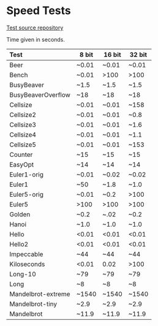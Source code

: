 # Speed Tests

[Test source repository](https://github.com/rdebath/Brainfuck/tree/master/testing)

Time given in seconds.

| Test               | 8 bit | 16 bit | 32 bit |
| :----------------- | ----- | ------ | ------ |
| Beer               | ~0.01 | ~0.01  | ~0.01  |
| Bench              | ~0.01 | >100   | >100   |
| BusyBeaver         | ~1.5  | ~1.5   | ~1.5   |
| BusyBeaverOverflow | ~18   | ~18    | ~18    |
| Cellsize           | ~0.01 | ~0.01  | ~158   |
| Cellsize2          | ~0.01 | ~0.01  | ~0.8   |
| Cellsize3          | ~0.01 | ~0.01  | ~1.6   |
| Cellsize4          | ~0.01 | ~0.01  | ~1.1   |
| Cellsize5          | ~0.01 | ~0.01  | ~153   |
| Counter            | ~15   | ~15    | ~15    |
| EasyOpt            | ~14   | ~14    | ~14    |
| Euler1-orig        | ~0.01 | ~0.02  | ~0.02  |
| Euler1             | ~50   | ~1.8   | ~1.0   |
| Euler5-orig        | ~0.01 | ~0.2   | >100   |
| Euler5             | >100  | >100   | >100   |
| Golden             | ~0.2  | ~.02   | ~0.2   |
| Hanoi              | ~1.0  | ~1.0   | ~1.0   |
| Hello              | <0.01 | <0.01  | <0.01  |
| Hello2             | <0.01 | <0.01  | <0.01  |
| Impeccable         | ~44   | ~44    | ~44    |
| Kiloseconds        | <0.01 | 0.02   | >100   |
| Long-10            | ~79   | ~79    | ~79    |
| Long               | ~8    | ~8     | ~8     |
| Mandelbrot-extreme | ~1540 | ~1540  | ~1540  |
| Mandelbrot-tiny    | ~2.9  | ~2.9   | ~2.9   |
| Mandelbrot         | ~11.9 | ~11.9  | ~11.9  |


